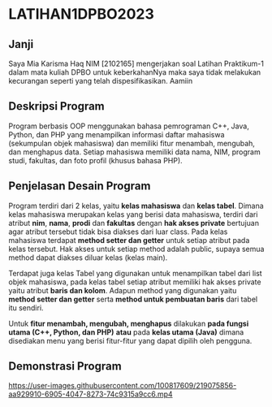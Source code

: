 # LATIHAN1DPBO2023
## Janji
Saya Mia Karisma Haq NIM [2102165] mengerjakan soal Latihan Praktikum-1 dalam mata kuliah DPBO untuk keberkahanNya maka saya tidak melakukan kecurangan seperti yang telah dispesifikasikan. Aamiin 

## Deskripsi Program
Program berbasis OOP menggunakan bahasa pemrograman C++, Java, Python, dan PHP yang menampilkan informasi daftar mahasiswa (sekumpulan objek mahasiswa) dan memiliki fitur menambah, mengubah, dan menghapus data. Setiap mahasiswa memiliki data nama, NIM, program studi, fakultas, dan foto profil (khusus bahasa PHP).

## Penjelasan Desain Program
  Program terdiri dari 2 kelas, yaitu **kelas mahasiswa** dan **kelas tabel**. Dimana kelas mahasiswa merupakan kelas yang berisi data mahasiswa, terdiri dari atribut **nim**, **nama**, **prodi** dan **fakultas** dengan **hak akses private** bertujuan agar atribut tersebut tidak bisa diakses dari luar class. Pada kelas mahasiswa terdapat **method setter dan getter** untuk setiap atribut pada kelas tersebut. Hak akses untuk setiap method adalah public, supaya semua method dapat diakses diluar kelas (kelas main).

  Terdapat juga kelas Tabel yang digunakan untuk menampilkan tabel dari list objek mahasiswa, pada kelas tabel setiap atribut memiliki hak akses private yaitu atribut **baris dan kolom**. Adapun method yang digunakan yaitu **method setter dan getter** serta **method untuk pembuatan baris** dari tabel itu sendiri. 

Untuk **fitur menambah, mengubah, menghapus** dilakukan **pada fungsi utama (C++, Python, dan PHP)** **atau** pada **kelas utama (Java)** dimana disediakan menu yang berisi fitur-fitur yang dapat dipilih oleh pengguna.  

## Demonstrasi Program

https://user-images.githubusercontent.com/100817609/219075856-aa929910-6905-4047-8273-74c9315a9cc6.mp4

